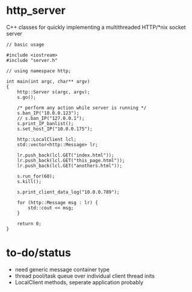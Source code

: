 # http_server
C++ classes for quickly implementing a multithreaded HTTP/\*nix socket server
```
// basic usage

#include <iostream>
#include "server.h"

// using namespace http;

int main(int argc, char** argv)
{
    http::Server s(argc, argv);
	s.go();

	/* perform any action while server is running */
	s.ban_IP("10.0.0.123");
	// s.ban_IP("127.0.0.1");
	s.print_IP_banlist();
	s.set_host_IP("10.0.0.175");

	http::LocalClient lcl;
	std::vector<http::Message> lr;

	lr.push_back(lcl.GET("index.html"));
	lr.push_back(lcl.GET("this_page.html"));
	lr.push_back(lcl.GET("anothers.html"));

	s.run_for(60);
    s.kill();

    s.print_client_data_log("10.0.0.789");
	
	for (http::Message msg : lr) {
		std::cout << msg;
	}

	return 0;
}
```

# to-do/status
- need generic message container type
- thread pool/task queue over individual client thread inits
- LocalClient methods, seperate application probably
